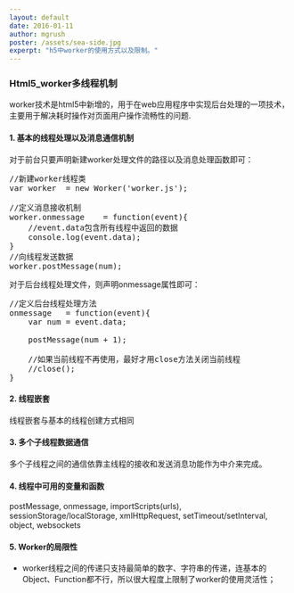 ```yaml
---
layout: default
date: 2016-01-11
author: mgrush
poster: /assets/sea-side.jpg
experpt: "h5中worker的使用方式以及限制。"
---
```


### Html5_worker多线程机制

worker技术是html5中新增的，用于在web应用程序中实现后台处理的一项技术，主要用于解决耗时操作对页面用户操作流畅性的问题.
	
#### 1. 基本的线程处理以及消息通信机制

对于前台只要声明新建worker处理文件的路径以及消息处理函数即可：

<pre>
//新建worker线程类
var worker	= new Worker('worker.js');

//定义消息接收机制
worker.onmessage	= function(event){
	//event.data包含所有线程中返回的数据
	console.log(event.data);
}
//向线程发送数据	
worker.postMessage(num);
</pre>

对于后台线程处理文件，则声明onmessage属性即可：

<pre>
//定义后台线程处理方法
onmessage	= function(event){
	var num	= event.data;
	
	postMessage(num + 1);
	
	//如果当前线程不再使用，最好才用close方法关闭当前线程
	//close();
}
</pre>

#### 2. 线程嵌套

线程嵌套与基本的线程创建方式相同
	
#### 3. 多个子线程数据通信

多个子线程之间的通信依靠主线程的接收和发送消息功能作为中介来完成。
	
#### 4. 线程中可用的变量和函数

postMessage, onmessage, importScripts(urls), sessionStorage/localStorage, xmlHttpRequest, setTimeout/setInterval, object, websockets

#### 5. Worker的局限性

* worker线程之间的传递只支持最简单的数字、字符串的传递，连基本的Object、Function都不行，所以很大程度上限制了worker的使用灵活性；
	
